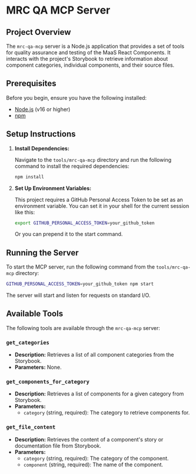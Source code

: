 # MRC QA MCP Server

## Project Overview

The `mrc-qa-mcp` server is a Node.js application that provides a set of tools for quality assurance and testing of the MaaS React Components. It interacts with the project's Storybook to retrieve information about component categories, individual components, and their source files.

## Prerequisites

Before you begin, ensure you have the following installed:

- [Node.js](https://nodejs.org/) (v16 or higher)
- [npm](https://www.npmjs.com/)

## Setup Instructions

1.  **Install Dependencies:**

    Navigate to the `tools/mrc-qa-mcp` directory and run the following command to install the required dependencies:

    ```bash
    npm install
    ```

2.  **Set Up Environment Variables:**

    This project requires a GitHub Personal Access Token to be set as an environment variable. You can set it in your shell for the current session like this:

    ```bash
    export GITHUB_PERSONAL_ACCESS_TOKEN=your_github_token
    ```

    Or you can prepend it to the start command.

## Running the Server

To start the MCP server, run the following command from the `tools/mrc-qa-mcp` directory:

```bash
GITHUB_PERSONAL_ACCESS_TOKEN=your_github_token npm start
```

The server will start and listen for requests on standard I/O.

## Available Tools

The following tools are available through the `mrc-qa-mcp` server:

### `get_categories`

- **Description:** Retrieves a list of all component categories from the Storybook.
- **Parameters:** None.

### `get_components_for_category`

- **Description:** Retrieves a list of components for a given category from Storybook.
- **Parameters:**
  - `category` (string, required): The category to retrieve components for.

### `get_file_content`

- **Description:** Retrieves the content of a component's story or documentation file from Storybook.
- **Parameters:**
  - `category` (string, required): The category of the component.
  - `component` (string, required): The name of the component.
